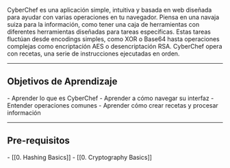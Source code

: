 CyberChef es una aplicación simple, intuitiva y basada en web diseñada para ayudar con varias operaciones en tu navegador. Piensa en una navaja suiza para la información, como tener una caja de herramientas con diferentes herramientas diseñadas para tareas específicas. Estas tareas fluctúan desde encodings simples, como XOR o Base64 hasta operaciones complejas como encriptación AES o desencriptación RSA. CyberChef opera con recetas, una serie de instrucciones ejecutadas en orden.

----------------------
<h2>Objetivos de Aprendizaje</h2>
- Aprender lo que es CyberChef
- Aprender a cómo navegar su interfaz
- Entender operaciones comunes
- Aprender cómo crear recetas y procesar información

-----------------------------
<h2>Pre-requisitos</h2>
- [[0. Hashing Basics]]
- [[0. Cryptography Basics]]
